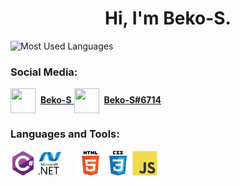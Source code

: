 <h1 align="center">Hi, I'm Beko-S.</h1>

![Most Used Languages](https://github-readme-stats.vercel.app/api/top-langs/?username=Beko-S&theme=radical)



<h3 align="left">Social Media:</h3>

  
  <a href="https://steamcommunity.com/id/beko-s/" target="blank">   
    <img align="center" src="https://cdn.jsdelivr.net/npm/simple-icons@3.0.1/icons/steam.svg" height="40" width="40"/>
  </a>
  ​ ​ ​
  <a href="https://steamcommunity.com/id/beko-s/" target="blank">
    <b>Beko-S</b>
  </a>
  
  
  <a href="https://discord.com/users/344248803420930049" target="blank">
    <img align="center" src="https://cdn.jsdelivr.net/npm/simple-icons@3.0.1/icons/discord.svg" height="40" width="40">
  </a>
  ​ ​ ​
  <a href="https://discord.com/users/344248803420930049" target="blank">
    <b>Beko-S#6714</b>
  </a>
  


  
<h3 align="left">Languages and Tools:</h3>

<p align="left">
  
  <img src="https://raw.githubusercontent.com/devicons/devicon/master/icons/csharp/csharp-original.svg" width="40" height="40"/>
  <img src="https://raw.githubusercontent.com/devicons/devicon/master/icons/dot-net/dot-net-original-wordmark.svg" width="40" height="40"/>
  ​ ​ ​ ​ ​ ​ ​
  <img src="https://raw.githubusercontent.com/devicons/devicon/master/icons/html5/html5-original-wordmark.svg" width="40" height="40"/>
  <img src="https://raw.githubusercontent.com/devicons/devicon/master/icons/css3/css3-original-wordmark.svg" width="40" height="40"/>
  <img src="https://raw.githubusercontent.com/devicons/devicon/master/icons/javascript/javascript-original.svg" width="40" height="40"/>
  
</p>
